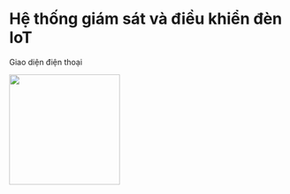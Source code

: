 # Hệ thống giám sát và điều khiển đèn IoT

Giao diện điện thoại

<img src="https://i.imgur.com/SdlVyW6.png" width="200">
